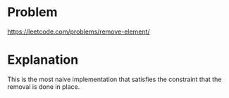 # Problem

https://leetcode.com/problems/remove-element/

# Explanation

This is the most naive implementation that satisfies the constraint that the removal is done in place.

